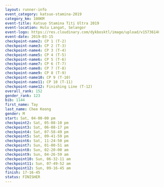 ```yaml
--- 
layout: runner-info 
event_category: katsuo-stamina-2019 
category_km: 100KM 
event-title: Katsuo Stamina Titi Ultra 2019 
event-location: Hulu Langat, Selangor 
event-logo: https://res.cloudinary.com/dykbosktl/image/upload/v1573614825/Logo/Logo_p7ft6n.png 
event-date: 2019-03-15 
checkpoint-name2: CP 1 (T-2) 
checkpoint-name3: CP 2 (T-3) 
checkpoint-name4: CP 3 (T-4) 
checkpoint-name5: CP 4 (T-5) 
checkpoint-name6: CP 5 (T-6) 
checkpoint-name7: CP 6 (T-7) 
checkpoint-name8: CP 7 (T-8) 
checkpoint-name9: CP 8 (T-9) 
checkpoint-name10: CP 9 (T-10) 
checkpoint-name11: CP 10 (T-11) 
checkpoint-name12: Finishing Line (T-12) 
overall_rank: 152
gender_rank: 123
bib: 1144
first_name: Tay
last_name: Chee Keong
gender: M
start: Sat, 04-00-00 pm
checkpoint2: Sat, 05-08-10 pm
checkpoint3: Sat, 06-08-17 pm
checkpoint4: Sat, 07-58-49 pm
checkpoint5: Sat, 09-41-59 pm
checkpoint6: Sat, 11-24-50 pm
checkpoint7: Sun, 01-00-51 am
checkpoint8: Sun, 02-20-00 am
checkpoint9: Sun, 04-26-59 am
checkpoint10: Sun, 06-32-11 am
checkpoint11: Sun, 07-49-52 am
checkpoint12: Sun, 09-16-45 am
finish: 17-16-45
status: FINISHER
--- 
```

